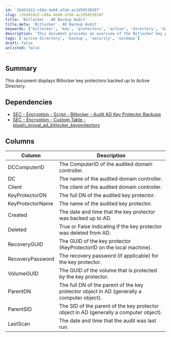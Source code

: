 ```yaml
---
id: '1bd41d12-c68a-4e68-a7eb-ac2d58538187'
slug: /1bd41d12-c68a-4e68-a7eb-ac2d58538187
title: 'Bitlocker - AD Backup Audit'
title_meta: 'Bitlocker - AD Backup Audit'
keywords: ['bitlocker', 'key', 'protectors', 'active', 'directory', 'backup']
description: 'This document provides an overview of the Bitlocker key protectors that have been backed up to Active Directory, including details about the audited domain controller and the status of each key protector.'
tags: ['active-directory', 'backup', 'security', 'windows']
draft: false
unlisted: false
---
```


## Summary

This document displays Bitlocker key protectors backed up to Active Directory.

## Dependencies

- [SEC - Encryption - Script - Bitlocker - Audit AD Key Protector Backups](<../scripts/Bitlocker - AD Key Protector - Audit.md>)  
- [SEC - Encryption - Custom Table - plugin_proval_ad_bitlocker_keyprotectors](<../tables/plugin_proval_ad_bitlocker_keyprotectors.md>)  

## Columns

| Column             | Description                                                                 |
|--------------------|-----------------------------------------------------------------------------|
| DCComputerID       | The ComputerID of the audited domain controller.                           |
| DC                 | The name of the audited domain controller.                                  |
| Client             | The client of the audited domain controller.                                |
| KeyProtectorDN     | The full DN of the audited key protector.                                   |
| KeyProtectorName   | The name of the audited key protector.                                      |
| Created            | The date and time that the key protector was backed up to AD.              |
| Deleted            | True or False indicating if the key protector was deleted from AD.         |
| RecoveryGUID       | The GUID of the key protector (KeyProtectorID on the local machine).       |
| RecoveryPassword   | The recovery password (if applicable) for the key protector.               |
| VolumeGUID         | The GUID of the volume that is protected by the key protector.              |
| ParentDN           | The full DN of the parent of the key protector object in AD (generally a computer object). |
| ParentSID          | The SID of the parent of the key protector object in AD (generally a computer object). |
| LastScan           | The date and time that the audit was last run.                             |


